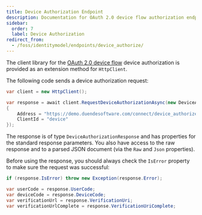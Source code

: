 ```yaml
---
title: Device Authorization Endpoint
description: Documentation for OAuth 2.0 device flow authorization endpoint using HttpClient extension methods
sidebar:
  order: 7
  label: Device Authorization
redirect_from:
  - /foss/identitymodel/endpoints/device_authorize/
---
```


The client library for the [OAuth 2.0 device
flow](https://tools.ietf.org/html/rfc7662) device authorization is
provided as an extension method for `HttpClient`.

The following code sends a device authorization request:

```csharp
var client = new HttpClient();

var response = await client.RequestDeviceAuthorizationAsync(new DeviceAuthorizationRequest
{
    Address = "https://demo.duendesoftware.com/connect/device_authorize",
    ClientId = "device"
});
```

The response is of type `DeviceAuthorizationResponse` and has properties
for the standard response parameters. You also have access to the
raw response and to a parsed JSON document (via the `Raw` and
`Json` properties).

Before using the response, you should always check the `IsError`
property to make sure the request was successful:

```csharp
if (response.IsError) throw new Exception(response.Error);

var userCode = response.UserCode;
var deviceCode = response.DeviceCode;
var verificationUrl = response.VerificationUri;
var verificationUrlComplete = response.VerificationUriComplete;
```
